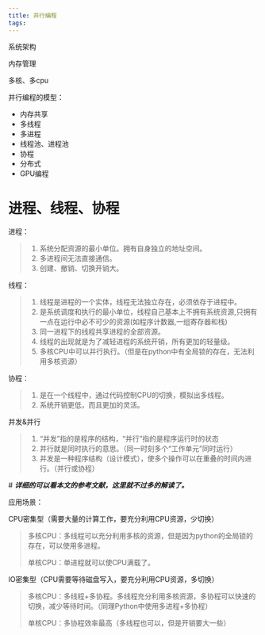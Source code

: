 ```yaml
---
title: 并行编程
tags:
---
```


系统架构

内存管理

多核、多cpu

并行编程的模型：

- 内存共享
- 多线程
- 多进程
- 线程池、进程池
- 协程
- 分布式
- GPU编程







# 进程、线程、协程

进程：

> 1. 系统分配资源的最小单位。拥有自身独立的地址空间。
> 2. 多进程间无法直接通信。
> 3. 创建、撤销、切换开销大。

线程：

> 1. 线程是进程的一个实体，线程无法独立存在，必须依存于进程中。
> 2. 是系统调度和执行的最小单位，线程自己基本上不拥有系统资源,只拥有一点在运行中必不可少的资源(如程序计数器,一组寄存器和栈)
> 3. 同一进程下的线程共享进程的全部资源。
> 4. 线程的出现就是为了减轻进程的系统开销，所有更加的轻量级。
> 5. 多核CPU中可以并行执行。（但是在python中有全局锁的存在，无法利用多核资源）

协程：

> 1. 是在一个线程中，通过代码控制CPU的切换，模拟出多线程。
> 2. 系统开销更低，而且更加的灵活。

并发&并行

> 1. “并发”指的是程序的结构，“并行”指的是程序运行时的状态
> 2. 并行就是同时执行的意思。（同一时刻多个“工作单元”同时运行）
> 3. 并发是一种程序结构（设计模式），使多个操作可以在重叠的时间内进行。（并行或协程）

\# ***详细的可以看本文的参考文献，这里就不过多的解读了。***

应用场景：

CPU密集型（需要大量的计算工作，要充分利用CPU资源，少切换）

> 多核CPU：多线程可以充分利用多核的资源，但是因为python的全局锁的存在，可以使用多进程。
>
> 单核CPU：单进程就可以使CPU满载了。

IO密集型（CPU需要等待磁盘写入，要充分利用CPU资源，多切换）

> 多核CPU：多线程+多协程。多线程充分利用多核资源，多协程可以快速的切换，减少等待时间。（同理Python中使用多进程+多协程）
>
> 单核CPU：多协程效率最高（多线程也可以，但是开销要大一些）

<!-- more -->
